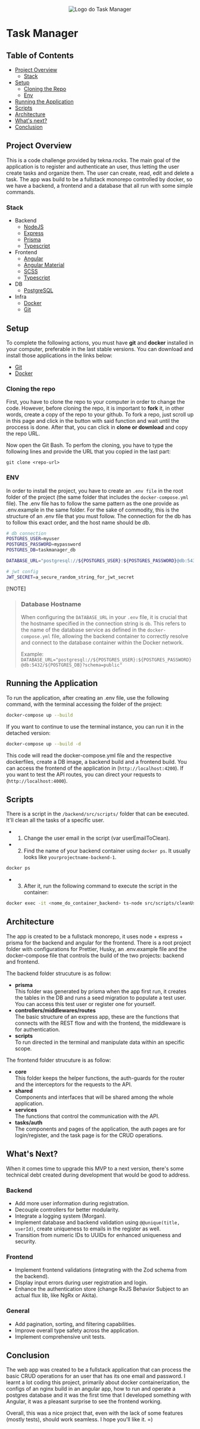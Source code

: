 <p align="center">
  <img src="https://res.cloudinary.com/dxs3wvxxw/image/upload/v1749649632/logo_opfhiq.png" alt="Logo do Task Manager"/>
</p>

# Task Manager

## Table of Contents

- [Project Overview](#project-overview)
  - [Stack](#stack)
- [Setup](#setup)
  - [Cloning the Repo](#cloning-the-repo)
  - [Env](#ENV)
- [Running the Application](#running-the-application)
- [Scripts](#scripts)
- [Architecture](#architecture)
- [What's next?](#whats-next)
- [Conclusion](#conclusion)

## Project Overview

This is a code challenge provided by tekna.rocks. The main goal of the application is to register and authenticate an user, thus letting the user create tasks and organize them. The user can create, read, edit and delete a task. The app was build to be a fullstack monorepo controlled by docker, so we have a backend, a frontend and a database that all run with some simple commands.

### Stack

- Backend
  - [NodeJS](https://nodejs.org/)
  - [Express](https://expressjs.com/)
  - [Prisma](https://www.prisma.io/)
  - [Typescript](https://www.typescriptlang.org/)
- Frontend
  - [Angular](https://v17.angular.io/start)
  - [Angular Material](https://material.angular.dev/)
  - [SCSS](https://sass-lang.com/)
  - [Typescript](https://www.typescriptlang.org/)
- DB
  - [PostgreSQL](https://www.postgresql.org/)
- Infra
  - [Docker](https://www.docker.com/)
  - [Git](https://git-scm.com/)

## Setup

To complete the following actions, you must have **git** and **docker** installed in your computer, preferable in the last stable versions. You can download and install those applications in the links below:

- [Git](https://git-scm.com/downloads)
- [Docker](https://www.docker.com/products/docker-desktop/)

### Cloning the repo

First, you have to clone the repo to your computer in order to change the code. However, before cloning the repo, it is important to **fork** it, in other words, create a copy of the repo to your github. To fork a repo, just scroll up in this page and click in the button with said function and wait until the proccess is done. After that, you can click in **clone or download** and copy the repo URL.

Now open the Git Bash. To perfom the cloning, you have to type the following lines and provide the URL that you copied in the last part:

```git
git clone <repo-url>
```

### ENV

In order to install the project, you have to create an `.env file` in the root folder of the project (the same folder that includes the `docker-compose.yml` file). The .env file has to follow the same pattern as the one provide as .env.example in the same folder. For the sake of commodity, this is the structure of an .env file that you must follow. The connection for the db has to follow this exact order, and the host name should be _db_.

```bash
# db connection
POSTGRES_USER=myuser
POSTGRES_PASSWORD=mypassword
POSTGRES_DB=taskmanager_db

DATABASE_URL="postgresql://${POSTGRES_USER}:${POSTGRES_PASSWORD}@db:5432/${POSTGRES_DB}?schema=public"

# jwt config
JWT_SECRET=a_secure_random_string_for_jwt_secret
```

[!NOTE]

> ### Database Hostname
>
> When configuring the `DATABASE_URL` in your `.env` file, it is crucial that the hostname specified in the connection string is `db`. This refers to the name of the database service as defined in the `docker-compose.yml` file, allowing the backend container to correctly resolve and connect to the database container within the Docker network.
>
> Example: `DATABASE_URL="postgresql://${POSTGRES_USER}:${POSTGRES_PASSWORD}@db:5432/${POSTGRES_DB}?schema=public"`

## Running the Application

To run the application, after creating an .env file, use the following command, with the terminal accessing the folder of the project:

```bash
docker-compose up --build
```

If you want to continue to use the terminal instance, you can run it in the detached version:

```bash
docker-compose up --build -d
```

This code will read the docker-compose.yml file and the respective dockerfiles, create a DB image, a backend build and a frontend build. You can access the frontend of the application in (`http://localhost:4200`). If you want to test the API routes, you can direct your requests to (`http://localhost:4000`).

## Scripts

There is a script in the `/backend/src/scripts/` folder that can be executed. It'll clean all the tasks of a specific user.

- 1. Change the user email in the script (var userEmailToClean).

- 2. Find the name of your backend container using `docker ps`. It usually looks like `yourprojectname-backend-1`.

```bash
docker ps
```

- 3. After it, run the following command to execute the script in the container:

```bash
docker exec -it <nome_do_container_backend> ts-node src/scripts/cleanUserTasks.ts
```

## Architecture

The app is created to be a fullstack monorepo, it uses node + express + prisma for the backend and angular for the frontend. There is a root project folder with configurations for Prettier, Husky, an .env.example file and the docker-compose file that controls the build of the two projects: backend and frontend.

The backend folder strucuture is as follow:

- **prisma**<br />
  This folder was generated by prisma when the app first run, it creates the tables in the DB and runs a seed migration to populate a test user. You can access this test user or register one for yourself.
- **controllers/middlewares/routes**<br />
  The basic structure of an express app, these are the functions that connects with the REST flow and with the frontend, the middleware is for authentication.
- **scripts**<br />
  To run directed in the terminal and manipulate data within an specific scope.

The frontend folder strucuture is as follow:

- **core**<br />
  This folder keeps the helper functions, the auth-guards for the router and the interceptors for the requests to the API.
- **shared**<br />
  Components and interfaces that will be shared among the whole application.
- **services**<br />
  The functions that control the communication with the API.
- **tasks/auth**<br />
  The components and pages of the application, the auth pages are for login/register, and the task page is for the CRUD operations.

## What's Next?

When it comes time to upgrade this MVP to a next version, there's some technical debt created during development that would be good to address.

### Backend

- Add more user information during registration.
- Decouple controllers for better modularity.
- Integrate a logging system (Morgan).
- Implement database and backend validation using `@@unique(title, userId)`, create uniqueness to emails in the register as well.
- Transition from numeric IDs to UUIDs for enhanced uniqueness and security.

### Frontend

- Implement frontend validations (integrating with the Zod schema from the backend).
- Display input errors during user registration and login.
- Enhance the authentication store (change RxJS Behavior Subject to an actual flux lib, like NgRx or Akita).

### General

- Add pagination, sorting, and filtering capabilities.
- Improve overall type safety across the application.
- Implement comprehensive unit tests.

## Conclusion

The web app was created to be a fullstack application that can process the basic CRUD operations for an user that has its one email and password. I learnt a lot coding this project, primarily about docker containerization, the configs of an nginx build in an angular app, how to run and operate a postgres database and it was the first time that I developed something with Angular, it was a pleasant surprise to see the frontend working.

Overall, this was a nice project that, even with the lack of some features (mostly tests), should work seamless. I hope you'll like it. =)
